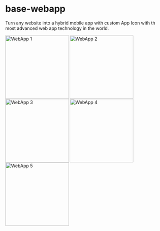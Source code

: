 # base-webapp
Turn any website into a hybrid mobile app with custom App Icon with th  most advanced web app technology in the world.

<img src="https://base.basepages.com/3rdparty/webapp/webapp-1.png" alt="WebApp 1" width="200" align="left" />
<img src="https://base.basepages.com/3rdparty/webapp/webapp-2.png" alt="WebApp 2" width="200" align="left"/>
<img src="https://base.basepages.com/3rdparty/webapp/webapp-3.png" alt="WebApp 3" width="200" align="left"/>
<img src="https://base.basepages.com/3rdparty/webapp/webapp-4.png" alt="WebApp 4" width="200" align="left"/>
<img src="https://base.basepages.com/3rdparty/webapp/webapp-5.png" alt="WebApp 5" width="200" align="left" />
